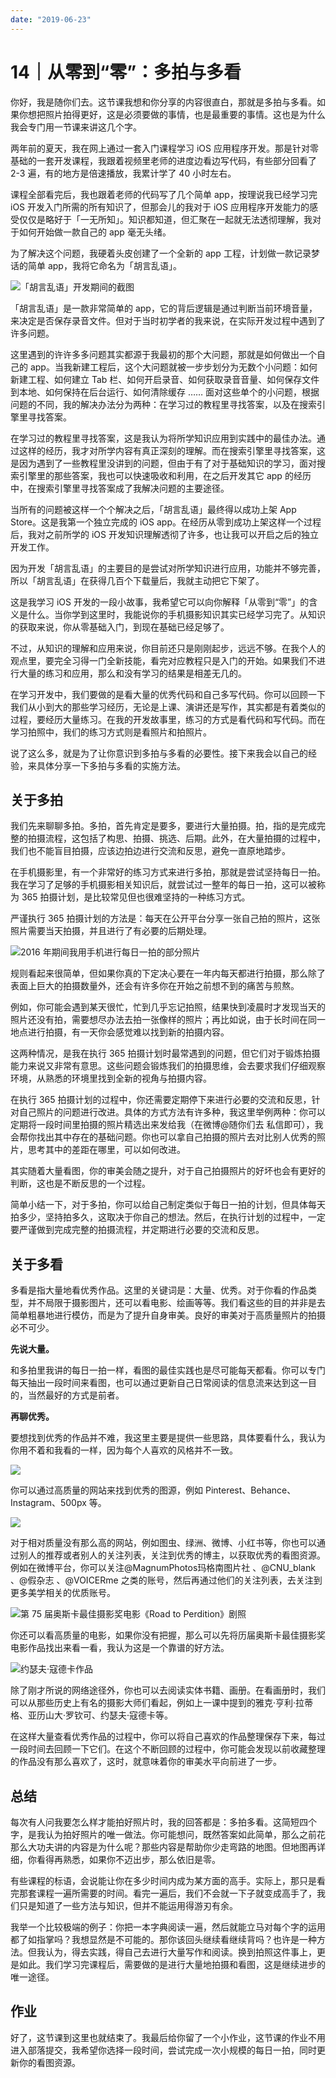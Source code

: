 ```yaml
---
date: "2019-06-23"
---  
```

      
# 14｜从零到“零”：多拍与多看
你好，我是随你们去。这节课我想和你分享的内容很直白，那就是多拍与多看。如果你想把照片拍得更好，这是必须要做的事情，也是最重要的事情。这也是为什么我会专门用一节课来讲这几个字。

两年前的夏天，我在网上通过一套入门课程学习 iOS 应用程序开发。那是针对零基础的一套开发课程，我跟着视频里老师的进度边看边写代码，有些部分回看了 2-3 遍，有的地方是倍速播放，我累计学了 40 小时左右。

课程全部看完后，我也跟着老师的代码写了几个简单 app，按理说我已经学习完 iOS 开发入门所需的所有知识了，但那会儿的我对于 iOS 应用程序开发能力的感受仅仅是略好于「一无所知」。知识都知道，但汇聚在一起就无法透彻理解，我对于如何开始做一款自己的 app 毫无头绪。

为了解决这个问题，我硬着头皮创建了一个全新的 app 工程，计划做一款记录梦话的简单 app，我将它命名为「胡言乱语」。

![](./httpsstatic001geekbangorgresourceimage9f8f9f4089c9cce9b7a424aaba2b888a5d8f.png "「胡言乱语」开发期间的截图")

「胡言乱语」是一款非常简单的 app，它的背后逻辑是通过判断当前环境音量，来决定是否保存录音文件。但对于当时初学者的我来说，在实际开发过程中遇到了许多问题。

这里遇到的许许多多问题其实都源于我最初的那个大问题，那就是如何做出一个自己的 app。当我新建工程后，这个大问题就被一步步划分为无数个小问题：如何新建工程、如何建立 Tab 栏、如何开启录音、如何获取录音音量、如何保存文件到本地、如何保持在后台运行、如何清除缓存 …… 面对这些单个的小问题，根据问题的不同，我的解决办法分为两种：在学习过的教程里寻找答案，以及在搜索引擎里寻找答案。

<!-- [[[read_end]]] -->

在学习过的教程里寻找答案，这是我认为将所学知识应用到实践中的最佳办法。通过这样的经历，我才对所学内容有真正深刻的理解。而在搜索引擎里寻找答案，这是因为遇到了一些教程里没讲到的问题，但由于有了对于基础知识的学习，面对搜索引擎里的那些答案，我也可以快速吸收和利用，在之后开发其它 app 的经历中，在搜索引擎里寻找答案成了我解决问题的主要途径。

当所有的问题被这样一个个解决之后，「胡言乱语」最终得以成功上架 App Store。这是我第一个独立完成的 iOS app。在经历从零到成功上架这样一个过程后，我对之前所学的 iOS 开发知识理解透彻了许多，也让我可以开启之后的独立开发工作。

因为开发「胡言乱语」的主要目的是尝试对所学知识进行应用，功能并不够完善，所以「胡言乱语」在获得几百个下载量后，我就主动把它下架了。

这是我学习 iOS 开发的一段小故事，我希望它可以向你解释「从零到“零”」的含义是什么。当你学到这里时，我能说你的手机摄影知识其实已经学习完了。从知识的获取来说，你从零基础入门，到现在基础已经足够了。

不过，从知识的理解和应用来说，你目前还只是刚刚起步，远远不够。在我个人的观点里，要完全习得一门全新技能，看完对应教程只是入门的开始。如果我们不进行大量的练习和应用，那么和没有学习的结果是相差无几的。

在学习开发中，我们要做的是看大量的优秀代码和自己多写代码。你可以回顾一下我们从小到大的那些学习经历，无论是上课、演讲还是写作，其实都是有着类似的过程，要经历大量练习。在我的开发故事里，练习的方式是看代码和写代码。而在学习拍照中，我们的练习方式则是看照片和拍照片。

说了这么多，就是为了让你意识到多拍与多看的必要性。接下来我会以自己的经验，来具体分享一下多拍与多看的实施方法。

## 关于多拍

我们先来聊聊多拍。多拍，首先肯定是要多，要进行大量拍摄。拍，指的是完成完整的拍摄流程，这包括了构思、拍摄、挑选、后期。此外，在大量拍摄的过程中，我们也不能盲目拍摄，应该边拍边进行交流和反思，避免一直原地踏步。

在手机摄影里，有一个非常好的练习方式来进行多拍，那就是尝试坚持每日一拍。我在学习了足够的手机摄影相关知识后，就尝试过一整年的每日一拍，这可以被称为 365 拍摄计划，是比较常见但也很难坚持的一种练习方式。

严谨执行 365 拍摄计划的方法是：每天在公开平台分享一张自己拍的照片，这张照片需要当天拍摄，并且进行了有必要的后期处理。

![](./httpsstatic001geekbangorgresourceimagecb5ccbfec1bc204168c7e383295075a59c5c.jpeg "2016 年期间我用手机进行每日一拍的部分照片")

规则看起来很简单，但如果你真的下定决心要在一年内每天都进行拍摄，那么除了表面上巨大的拍摄数量外，还会有许多你在开始之前想不到的痛苦与煎熬。

例如，你可能会遇到某天很忙，忙到几乎忘记拍照，结果快到凌晨时才发现当天的照片还没有拍，需要想尽办法去拍一张像样的照片；再比如说，由于长时间在同一地点进行拍摄，有一天你会感觉难以找到新的拍摄内容。

这两种情况，是我在执行 365 拍摄计划时最常遇到的问题，但它们对于锻炼拍摄能力来说又非常有意思。这些问题会锻炼我们的拍摄思维，会去要求我们仔细观察环境，从熟悉的环境里找到全新的视角与拍摄内容。

在执行 365 拍摄计划的过程中，你还需要定期停下来进行必要的交流和反思，针对自己照片的问题进行改进。具体的方式方法有许多种，我这里举例两种：你可以定期将一段时间里拍摄的照片精选出来发给我（在微博\@随你们去 私信即可），我会帮你找出其中存在的基础问题。你也可以拿自己拍摄的照片去对比别人优秀的照片，思考其中的差距在哪里，可以如何改进。

其实随着大量看图，你的审美会随之提升，对于自己拍摄照片的好坏也会有更好的判断，这也是不断反思的一个过程。

简单小结一下，对于多拍，你可以给自己制定类似于每日一拍的计划，但具体每天拍多少，坚持拍多久，这取决于你自己的想法。然后，在执行计划的过程中，一定要严谨做到完成完整的拍摄流程，并定期进行必要的交流和反思。

## 关于多看

多看是指大量地看优秀作品。这里的关键词是：大量、优秀。对于你看的作品类型，并不局限于摄影图片，还可以看电影、绘画等等。我们看这些的目的并非是去简单粗暴地进行模仿，而是为了提升自身审美。良好的审美对于高质量照片的拍摄必不可少。

**先说大量。**

和多拍里我讲的每日一拍一样，看图的最佳实践也是尽可能每天都看。你可以专门每天抽出一段时间来看图，也可以通过更新自己日常阅读的信息流来达到这一目的，当然最好的方式是前者。

**再聊优秀。**

要想找到优秀的作品并不难，我这里主要是提供一些思路，具体要看什么，我认为你用不着和我看的一样，因为每个人喜欢的风格并不一致。

![](./httpsstatic001geekbangorgresourceimagefd9dfdacdac5169byy1d59ba417fb781cd9d.png)

你可以通过高质量的网站来找到优秀的图源，例如 Pinterest、Behance、Instagram、500px 等。

![](./httpsstatic001geekbangorgresourceimagede1cde9096500ab653fdce1afa0a2589641c.jpg)

对于相对质量没有那么高的网站，例如图虫、绿洲、微博、小红书等，你也可以通过别人的推荐或者别人的关注列表，关注到优秀的博主，以获取优秀的看图资源。例如在微博平台，你可以关注\@MagnumPhotos玛格南图片社 、\@CNU\_blank 、\@假杂志 、\@VOICERme 之类的账号，然后再通过他们的关注列表，去关注到更多美学相关的优质账号。

![](./httpsstatic001geekbangorgresourceimageb78cb7b24307f53287b1985b75f42e7ed78c.jpg "第 75 届奥斯卡最佳摄影奖电影《Road to Perdition》剧照")

你还可以看高质量的电影，如果你没有把握，那么可以先将历届奥斯卡最佳摄影奖电影作品找出来看一看，我认为这是一个靠谱的好方法。

![](./httpsstatic001geekbangorgresourceimage71cd71f036b869d8eb604c085c8e29c3a7cd.png "约瑟夫·寇德卡作品")

除了刚才所说的网络途径外，你也可以去阅读实体书籍、画册。在看画册时，我们可以从那些历史上有名的摄影大师们看起，例如上一课中提到的雅克·亨利·拉蒂格、亚历山大·罗钦可、约瑟夫·寇德卡等。

在这样大量查看优秀作品的过程中，你可以将自己喜欢的作品整理保存下来，每过一段时间去回顾一下它们。在这个不断回顾的过程中，你可能会发现以前收藏整理的作品没有那么喜欢了，这时，就意味着你的审美水平向前进了一步。

## 总结

每次有人问我要怎么样才能拍好照片时，我的回答都是：多拍多看。这简短四个字，是我认为拍好照片的唯一做法。你可能想问，既然答案如此简单，那么之前花那么大功夫讲的内容是为什么呢？那些内容是帮助你少走弯路的地图。但地图再详细，你看得再熟悉，如果你不迈出步，那么依旧是零。

有些课程的标语，会说能让你在多少时间内成为某方面的高手。实际上，那只是看完那套课程一遍所需要的时间。看完一遍后，我们不会就一下子就变成高手了，我们只是知道了一些方法与知识，但并不能运用得游刃有余。

我举一个比较极端的例子：你把一本字典阅读一遍，然后就能立马对每个字的运用都了如指掌吗？我想显然是不可能的。那你该回头继续看继续背吗？也许是一种方法。但我认为，得去实践，得自己去进行大量写作和阅读。换到拍照这件事上，更是如此。我们学习完课程后，需要做的是进行大量地拍摄和看图，这是继续进步的唯一途径。

## 作业

好了，这节课到这里也就结束了。我最后给你留了一个小作业，这节课的作业不用进入部落提交，我希望你选择一段时间，尝试完成一次小规模的每日一拍，同时更新你的看图资源。
